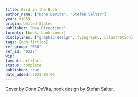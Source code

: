 ```yaml
---
title: Bird in the Bush
author_name: ["Donn DeVita", "Stefan Salter"]
year: y1959
origin: United-States
publisher: "New Directions"
formats: [book, book-cover]
disciplines: ["graphic-design", typography, illustration]
tags: [non-fiction]
ref_group: "030"
ref_id: "0227"
wip:
layout: artifact
status: complete
published: true
date_added: 2023-03-06
---
```


Cover by Donn DeVita, book design by Stefan Salter.
